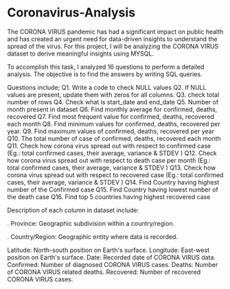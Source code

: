 # Coronavirus-Analysis
The CORONA VIRUS pandemic has had a significant impact on public health and has created an urgent need for data-driven insights to understand the spread of the virus. For this project, I will be analyzing the  CORONA VIRUS dataset to derive meaningful insights using MYSQL.

To accomplish this task, I analyzed 16 questions to perform a detailed analysis. The objective is to find the answers by writing SQL queries.

Questions include;
Q1. Write a code to check NULL values
Q2. If NULL values are present, update them with zeros for all columns.
Q3. check total number of rows
Q4. Check what is start_date and end_date
Q5. Number of month present in dataset
Q6. Find monthly average for confirmed, deaths, recovered
Q7. Find most frequent value for confirmed, deaths, recovered each month
Q8. Find minimum values for confirmed, deaths, recovered per year.
Q9. Find maximum values of confirmed, deaths, recovered per year
Q10. The total number of case of confirmed, deaths, recovered each month
Q11. Check how corona virus spread out with respect to confirmed case
(Eg.: total confirmed cases, their average, variance & STDEV )
Q12. Check how corona virus spread out with respect to death case per month
(Eg.: total confirmed cases, their average, variance & STDEV )
Q13. Check how corona virus spread out with respect to recovered case
(Eg.: total confirmed cases, their average, variance & STDEV )
Q14. Find Country having highest number of the Confirmed case
Q15. Find Country having lowest number of the death case
Q16. Find top 5 countries having highest recovered case


Description of each column in dataset include:

. Province: Geographic subdivision within a country/region.

. Country/Region: Geographic entity where data is recorded.

Latitude: North-south position on Earth's surface.
Longitude: East-west position on Earth's surface.
Date: Recorded date of CORONA VIRUS data.
Confirmed: Number of diagnosed CORONA VIRUS cases.
Deaths: Number of CORONA VIRUS related deaths.
Recovered: Number of recovered CORONA VIRUS cases.
